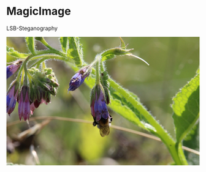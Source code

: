 # MagicImage
LSB-Steganography 

<p>
  <a href="https://git-scm.com/docs" target="_blank"><img src="secret.png" width="800"></a>
</p>
